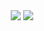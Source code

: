 <!--
**albertalef/albertalef** is a ✨ _special_ ✨ repository because its `README.md` (this file) appears on your GitHub profile.

Here are some ideas to get you started:

- 🔭 I’m currently working on ...
- 🌱 I’m currently learning ...
- 👯 I’m looking to collaborate on ...
- 🤔 I’m looking for help with ...
- 💬 Ask me about ...
- 📫 How to reach me: ...
- 😄 Pronouns: ...
- ⚡ Fun fact: ...
-->
<!--
<img  width="100%" src="https://capsule-render.vercel.app/api?type=waving&height=130" />
-->
<div align="center">
  <img src="https://github-readme-stats.vercel.app/api?username=albertalef&show_icons=true&theme=transparent&title_color=d45c3e&text_color=AEA79F&icon_color=B36446&hide_border=true&count_private=true"/>
  <img src="https://github-readme-stats.vercel.app/api/top-langs/?username=albertalef&langs_count=4&theme=transparent&layout=compact&title_color=d45c3e&text_color=CCC3BA&icon_color=B36446&hide_border=true"/>
</div>



